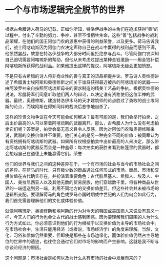 # 一个与市场逻辑完全脱节的世界

------

根据古希腊诗人荷马的记载，正如你所知，特洛伊战争的主角们在追求获得“善”的过程中，付出了辛勤的努力、争吵，甚至不惜牺牲生命，这些“善”包括战争的战利品荣耀，在他们的国王阿伽门农的恩惠中获得的利益荣誉，以及更多。荷马告诉我们，战士阿喀琉斯因为阿伽门农决定声称自己在战斗中赢得的战利品而感到不满，他愤然罢战，故意在特洛伊战争的大部分时间里拒绝参与战斗。尽管阿伽门农深知自己迫切需要阿喀琉斯的帮助，但他从未考虑过提出某种金钱激励——用金钱补偿阿喀琉斯所获得的战利品。如果他提出这样的提议，阿喀琉斯无疑会更加愤怒。

不是只有古希腊的诗人将非商业性的善与真正的货品相提并论。罗马诗人奥维德讲述了希腊勇士埃阿斯和奥德修斯之间关于谁将获得最近被杀的阿喀琉斯的武器——由阿波罗神亲自按照阿喀琉斯母亲的要求制造的精美工艺品的争执。根据奥维德的说法，希腊将军们同意听取他们两人的辩论，以决定谁有资格使用这位半神的武器。最终，奥德修斯，建造特洛伊木马的天才建筑师的论点胜过了勇敢的战士埃阿斯的论点，而埃阿斯在得知同伴的裁决后悲惨地自杀了。

这样的珍贵文物争议在今天可能会如何解决？最有可能的是，我们会举行拍卖，之后出价最高的人可以带着阿喀琉斯的武器离开。那么，古希腊人为什么没有考虑拍卖它们呢？答案是，拍卖会毫无意义且令人反感，因为对阿伽门农和奥德修斯来说，武器的交换价值并不重要。他们关心的是另一种完全不同的价值：被同辈认为有资格拥有阿喀琉斯的武器。如果所有权根据拍卖中出价最高的人来决定，那么带走阿喀琉斯的武器反而会是一种羞辱：每次拍卖的获胜者看到帐篷里的武器时，都会想起自己在道德上未能赢得它们。荣誉

他们的世界与我们之间的这种差异在于，一个有市场的社会与当今的市场社会之间的差异。在荷马的时代，只有极少数的商品通过任何形式的市场。商品、市场和交换价值在古代确实存在，并扮演着重要角色：古代腓尼基人、希腊人、埃及人、中国人、美拉尼西亚人以及其他无数的贸易民族，他们穿越数千里，将各种商品从世界的一端运送到另一端，利用不同地方的交换价值差异。但这些社会并未被市场的逻辑所支配。要理解荷马的角色或罗马帝国时期或中世纪的人们为何会如此行为，我们首先需要理解他们的文化或体验价值。

就像阿喀琉斯、奥德修斯和埃阿斯的行为对今天的韩国或美国商人来说没有意义一样，今天人们的行为也会让古代的战士感到困惑。因为要理解我们周围的人为什么行为方式如此，你必须意识到他们的行为根植于以交换价值为主导的市场社会中。在市场社会中，生活只能用经济（或者说，市场经济学）的角度来理解。当然，文化、习俗和信仰仍然重要，但即使是那些在市场边缘化，而体验价值仍然占主导地位的世界中的遗迹，也往往会通过它们对市场的影响而产生影响。这就是我不断与你谈论经济的原因。

这个问题是：市场社会是如何以及为什么从有市场的社会中发展而来的？
